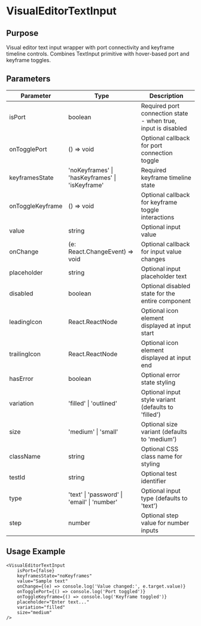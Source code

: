 # VisualEditorTextInput

## Purpose

Visual editor text input wrapper with port connectivity and keyframe timeline controls. Combines TextInput primitive with hover-based port and keyframe toggles.

## Parameters

| Parameter        | Type                                             | Description                                                   |
| ---------------- | ------------------------------------------------ | ------------------------------------------------------------- |
| isPort           | boolean                                          | Required port connection state - when true, input is disabled |
| onTogglePort     | () => void                                       | Optional callback for port connection toggle                  |
| keyframesState   | 'noKeyframes' \| 'hasKeyframes' \| 'isKeyframe'  | Required keyframe timeline state                              |
| onToggleKeyframe | () => void                                       | Optional callback for keyframe toggle interactions            |
| value            | string                                           | Optional input value                                          |
| onChange         | (e: React.ChangeEvent<HTMLInputElement>) => void | Optional callback for input value changes                     |
| placeholder      | string                                           | Optional input placeholder text                               |
| disabled         | boolean                                          | Optional disabled state for the entire component              |
| leadingIcon      | React.ReactNode                                  | Optional icon element displayed at input start                |
| trailingIcon     | React.ReactNode                                  | Optional icon element displayed at input end                  |
| hasError         | boolean                                          | Optional error state styling                                  |
| variation        | 'filled' \| 'outlined'                           | Optional input style variant (defaults to 'filled')           |
| size             | 'medium' \| 'small'                              | Optional size variant (defaults to 'medium')                  |
| className        | string                                           | Optional CSS class name for styling                           |
| testId           | string                                           | Optional test identifier                                      |
| type             | 'text' \| 'password' \| 'email' \| 'number'      | Optional input type (defaults to 'text')                      |
| step             | number                                           | Optional step value for number inputs                         |

## Usage Example

```tsx
<VisualEditorTextInput
    isPort={false}
    keyframesState="noKeyframes"
    value="Sample text"
    onChange={(e) => console.log('Value changed:', e.target.value)}
    onTogglePort={() => console.log('Port toggled')}
    onToggleKeyframe={() => console.log('Keyframe toggled')}
    placeholder="Enter text..."
    variation="filled"
    size="medium"
/>
```
